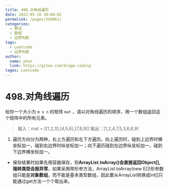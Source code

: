 ```yaml
---
title: 498.对角线遍历
date: 2023-05-16 20:04:02
permalink: /pages/5dd861/
categories: 
  - 算法
  - 数组
  - 边界判断
tags: 
  - Leetcode
  - 边界判断
author: 
  name: phan
  link: https://gitee.com/blage-coding
tages: Leetcode
---
```

# 498.对角线遍历

给你一个大小为 `m x n` 的矩阵 `mat` ，请以对角线遍历的顺序，用一个数组返回这个矩阵中的所有元素。

> 输入：mat = [[1,2,3],[4,5,6],[7,8,9]]
> 输出：[1,2,4,7,5,3,6,8,9]

1. 遍历方向分为两种，右上方遍历和左下方遍历。向上遍历时，碰到上边界时横坐标加一，碰到右边界时纵坐标加一；向下遍历碰到左边界纵坐标加一，碰到下边界横坐标加一。

- 保存结果时如果先用容器保存，则**ArrayList.toArray()会直接返回Object[],强转类型会报异常**，如果采用带形参方法，ArrayList.toArray(new E[])形参数组只能是**对象数组**，而不能是基本类型数组，因此要从ArrayList转换成int[]只能通过get方法一个个取出来。